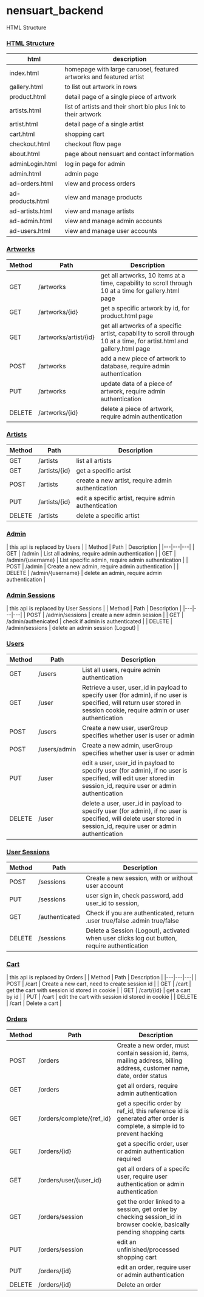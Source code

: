 # nensuart_backend

HTML Structure

### [HTML Structure](#HTMLstructure)
| html | description |
|---|---|
| index.html | homepage with large caruosel, featured artworks and featured artist |
| gallery.html | to list out artwork in rows |
| product.html | detail page of a single piece of artwork |
| artists.html | list of artists and their short bio plus link to their artwork |
| artist.html | detail page of a single artist |
| cart.html | shopping cart |
| checkout.html | checkout flow page |
| about.html | page about nensuart and contact information |
| adminLogin.html | log in page for admin |
| admin.html | admin page |
| ad-orders.html | view and process orders |
| ad-products.html | view and manage products |
| ad-artists.html | view and manage artists |
| ad-admin.html | view and manage admin accounts |
| ad-users.html | view and manage user accounts |

### [Artworks](#artwork)
| Method | Path | Description |
|---|---|---|
| GET | /artworks | get all artworks, 10 items at a time, capability to scroll through 10 at a time for gallery.html page |
| GET | /artworks/{id} | get a specific artwork by id, for product.html page |
| GET | /artworks/artist/{id} | get all artworks of a specific artist, capability to scroll through 10 at a time, for artist.html and gallery.html page |
| POST | /artworks | add a new piece of artwork to database, require admin authentication |
| PUT | /artworks | update data of a piece of artwork, require admin authentication |
| DELETE | /artworks/{id} | delete a piece of artwork, require admin authentication |

### [Artists](#artwork)
| Method | Path | Description |
|---|---|---|
| GET | /artists | list all artists |
| GET | /artists/{id} | get a specific artist |
| POST | /artists | create a new artist, require admin authentication |
| PUT | /artists/{id} | edit a specific artist, require admin authentication |
| DELETE | /artists | delete a specific artist |

### [Admin](#admin)
| this api is replaced by Users |
| Method | Path | Description |
|---|---|---|
| GET | /admin | List all admins, require admin authentication |
| GET | /admin/{username} | List specific admin, require admin authentication |
| POST | /admin | Create a new admin, require admin authentication |
| DELETE | /admin/{username} | delete an admin, require admin authentication |

### [Admin Sessions](#adminSessions)
| this api is replaced by User Sessions |
| Method | Path | Description |
|---|---|---|
| POST | /admin/sessions | create a new admin session |
| GET | /admin/authenicated | check if admin is authenticated |
| DELETE | /admin/sessions | delete an admin session (Logout) |

### [Users](#users)
| Method | Path | Description |
|---|---|---|
| GET | /users | List all users, require admin authentication |
| GET | /user | Retrieve a user, user_id in payload to specify user (for admin), if no user is specified, will return user stored in session cookie, require admin or user authentication |
| POST | /users | Create a new user, userGroup specifies whether user is user or admin |
| POST | /users/admin | Create a new admin, userGroup specifies whether user is user or admin |
| PUT | /user | edit a user, user_id in payload to specify user (for admin), if no user is specified, will edit user stored in session_id, require user or admin authentication |
| DELETE | /user | delete a user, user_id in payload to specify user (for admin), if no user is specified, will delete user stored in session_id, require user or admin authentication |

### [User Sessions](#sessions)
| Method | Path | Description |
|---|---|---|
| POST | /sessions | Create a new session, with or without user account|
| PUT | /sessions | user sign in, check password, add user_id to session, |
| GET | /authenticated | Check if you are authenticated, return .user true/false .admin true/false |
| DELETE | /sessions | Delete a Session (Logout), activated when user clicks log out button, require authentication |

### [Cart](#cart)
| this api is replaced by Orders |
| Method | Path | Description |
|---|---|---|
| POST | /cart | Create a new cart, need to create session id |
| GET | /cart | get the cart with session id stored in cookie |
| GET | /cart/{id} | get a cart by id |
| PUT | /cart | edit the cart with session id stored in cookie |
| DELETE | /cart | Delete a cart |

### [Orders](#orders)
| Method | Path | Description |
|---|---|---|
| POST | /orders | Create a new order, must contain session id, items, mailing address, billing address, customer name, date, order status |
| GET | /orders | get all orders, require admin authentication |
| GET | /orders/complete/{ref_id} | get a specific order by ref_id, this reference id is generated after order is complete, a simple id to prevent hacking |
| GET | /orders/{id} | get a specific order, user or admin authentication required |
| GET | /orders/user/{user_id} | get all orders of a specifc user, require user authentication or admin authentication |
| GET | /orders/session | get the order linked to a session, get order by checking session_id in browser cookie, basically pending shopping carts |
| PUT | /orders/session | edit an unfinished/processed shopping cart |
| PUT | /orders/{id} | edit an order, require user or admin authentication |
| DELETE | /orders/{id} | Delete an order |
